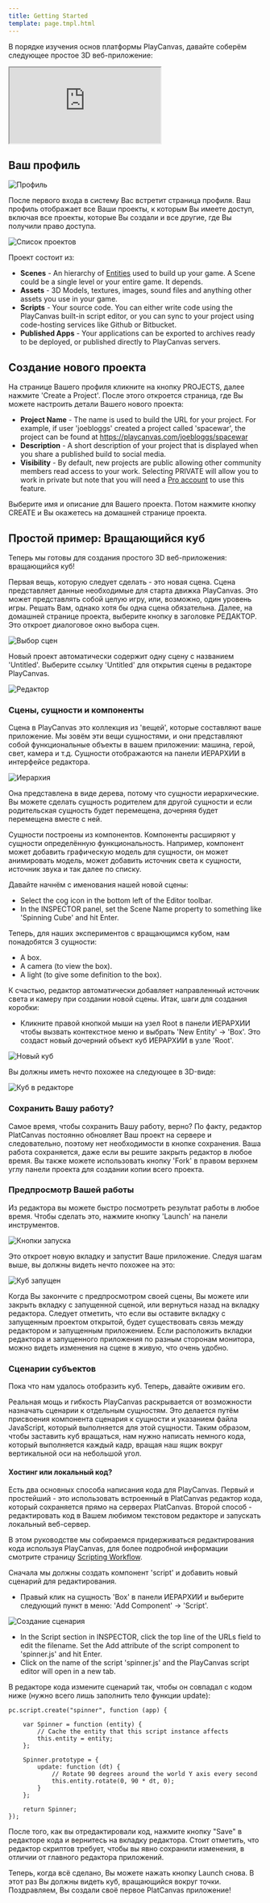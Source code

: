 ```yaml
---
title: Getting Started
template: page.tmpl.html
---
```


В порядке изучения основ платформы PlayCanvas, давайте соберём следующее простое 3D веб-приложение:

<iframe  src="https://playcanv.as/b/fPYP6Swg/" allowfullscreen></iframe>

## Ваш профиль

![Профиль][1]

После первого входа в систему Вас встретит страница профиля. Ваш профиль отображает все Ваши проекты, к которым Вы имеете доступ, включая все проекты, которые Вы создали и все другие, где Вы получили право доступа.

![Список проектов][2]

Проект состоит из:

* **Scenes** - An hierarchy of [Entities][3] used to build up your game. A Scene could be a single level or your entire game. It depends.
* **Assets** - 3D Models, textures, images, sound files and anything other assets you use in your game.
* **Scripts** - Your source code. You can either write code using the PlayCanvas built-in script editor, or you can sync to your project using code-hosting services like Github or Bitbucket.
* **Published Apps** - Your applications can be exported to archives ready to be deployed, or published directly to PlayCanvas servers.

## Создание нового проекта

На странице Вашего профиля кликните на кнопку PROJECTS, далее нажмите  'Create a Project'. После этого откроется страница, где Вы можете настроить детали Вашего нового проекта:

* **Project Name** - The name is used to build the URL for your project. For example, if user 'joebloggs' created a project called 'spacewar', the project can be found at https://playcanvas.com/joebloggs/spacewar
* **Description** - A short description of your project that is displayed when you share a published build to social media.
* **Visibility** - By default, new projects are public allowing other community members read access to your work. Selecting PRIVATE will allow you to work in private but note that you will need a [Pro account][4] to use this feature.

Выберите имя и описание для Вашего проекта. Потом нажмите кнопку CREATE и Вы окажетесь на домашней странице проекта. 

## Простой пример: Вращающийся куб

Теперь мы готовы для создания простого 3D веб-приложения: вращающийся куб!

Первая вещь, которую следует сделать - это новая сцена. Сцена представляет данные необходимые для старта движка PlayCanvas. Это может представлять собой целую игру, или, возможно, один уровень игры. Решать Вам, однако хотя бы одна сцена обязательна. Далее, на домашней странице проекта, выберите кнопку в заголовке РЕДАКТОР. Это откроет диалоговое окно выбора сцен.

![Выбор сцен][5]

Новый проект автоматически содержит одну сцену с названием 'Untitled'. Выберите ссылку 'Untitled' для открытия сцены в редакторе PlayCanvas.

![Редактор][6]

### Сцены, сущности и компоненты

Сцена в PlayCanvas это коллекция из 'вещей', которые составляют ваше приложение. Мы зовём эти вещи сущностями, и они представляют собой функциональные объекты в вашем приложении: машина, герой, свет, камера и т.д. Сущности отображаются на панели ИЕРАРХИИ в интерфейсе редактора.

![Иерархия][7]

Она представлена в виде дерева, потому что сущности иерархические. Вы можете сделать сущность родителем для другой сущности и если родительская сущность будет перемещена, дочерняя будет перемещена вместе с ней.

Сущности построены из компонентов. Компоненты расширяют у сущности определённую функциональность. Например, компонент может добавить графическую модель для сущности, он может анимировать модель, может добавить источник света к сущности, источник звука и так далее по списку.

Давайте начнём с именования нашей новой сцены:

* Select the cog icon in the bottom left of the Editor toolbar.
* In the INSPECTOR panel, set the Scene Name property to something like 'Spinning Cube' and hit Enter.

Теперь, для наших экспериментов с вращающимся кубом, нам понадобятся 3 сущности:

* A box.
* A camera (to view the box).
* A light (to give some definition to the box).

К счастью, редактор автоматически добавляет направленный источник света и камеру при создании новой сцены. Итак, шаги для создания коробки:

* Кликните правой кнопкой мыши на узел Root в панели ИЕРАРХИИ чтобы вызвать контекстное меню и выбрать 'New Entity' -> 'Box'. Это создаст новый дочерний объект куб ИЕРАРХИИ в узле 'Root'.

![Новый куб][8]

Вы должны иметь нечто похожее на следующее в 3D-виде:

![Куб в редакторе][9]

### Сохранить Вашу работу?

Самое время, чтобы сохранить Вашу работу, верно? По факту, редактор PlatCanvas постоянно обновляет Ваш проект на сервере и следовательно, поэтому нет необходимости в кнопке сохранения. Ваша работа сохраняется, даже если вы решите закрыть редактор в любое время. Вы также можете использовать кнопку 'Fork' в правом верхнем углу панели проекта для создании копии всего проекта.

### Предпросмотр Вашей работы

Из редактора вы можете быстро посмотреть результат работы в любое время. Чтобы сделать это, нажмите кнопку 'Launch' на панели инструментов.

![Кнопки запуска][10]

Это откроет новую вкладку и запустит Ваше приложение. Следуя шагам выше, вы должны видеть нечто похожее на это:

![Куб запущен][11]

Когда Вы закончите с предпросмотром своей сцены, Вы можете или закрыть вкладку с запущенной сценой, или вернуться назад на вкладку редактора. Следует отметить, что если вы оставите вкладку с запущенным проектом открытой, будет существовать связь между редактором и запущенным приложением. Если расположить вкладки редактора и запущенного приложения по разным сторонам монитора, можно видеть изменения на сцене в живую, что очень удобно.

### Сценарии субъектов

Пока что нам удалось отобразить куб. Теперь, давайте оживим его.

Реальная мощь и гибкость PlayCanvas раскрывается от возможности назначать сценарии к отдельным сущностям. Это делается путём присвоения компонента сценария к сущности и указанием файла JavaScript, который выполняется для этой сущности. Таким образом, чтобы заставить куб вращаться, нам нужно написать немного кода, который выполняется каждый кадр, вращая наш ящик вокруг вертикальной оси на небольшой угол.

#### Хостинг или локальный код?

Есть два основных способа написания кода для PlayCanvas. Первый и простейший - это использовать встроенный в PlatCanvas редактор кода, который сохраняется прямо на серверах PlatCanvas. Второй способ - редактировать код в Вашем любимом текстовом редакторе и запускать локальный веб-сервер.

В этом руководстве мы собираемся придерживаться редактирования кода используя PlayCanvas, для более подробной информации смотрите страницу [Scripting Workflow][12].

Сначала мы должны создать компонент 'script' и добавить новый сценарий для редактирования.

* Правый клик на сущность 'Box' в панели ИЕРАРХИИ и выберите следующий пункт в меню: 'Add Component' -> 'Script'.

![Создание сценария][13]

* In the Script section in INSPECTOR, click the top line of the URLs field to edit the filename. Set the Add attribute of the script component to 'spinner.js' and hit Enter.
* Click on the name of the script 'spinner.js' and the PlayCanvas script editor will open in a new tab.

В редакторе кода измените сценарий так, чтобы он совпадал с кодом ниже (нужно всего лишь заполнить тело функции update):

~~~javascript~~~
pc.script.create("spinner", function (app) {

    var Spinner = function (entity) {
        // Cache the entity that this script instance affects
        this.entity = entity;
    };

    Spinner.prototype = {
        update: function (dt) {
            // Rotate 90 degrees around the world Y axis every second
            this.entity.rotate(0, 90 * dt, 0);
        }
    };

    return Spinner;
});
~~~

После того, как вы отредактировали код, нажмите кнопку "Save" в редакторе кода и вернитесь на вкладку редактора. Стоит отметить, что редактор скриптов требует, чтобы вы явно сохранили изменения, в отличии от главного редактора приложений.

Теперь, когда всё сделано, Вы можете нажать кнопку Launch снова. В этот раз Вы должны видеть куб, вращающийся вокруг точки. Поздравляем, Вы создали своё первое PlatCanvas приложение!

[1]: /images/platform/profile.png "Profile"
[2]: /images/platform/project_list.jpg "Project List"
[3]: /user-manual/glossary/#entity
[4]: https://playcanvas.com/plans
[5]: /images/getting_started/scene_selection.png "Scene Selection"
[6]: /images/getting_started/editor.png "Editor"
[7]: /images/getting_started/hierarchy.png "Hierarchy"
[8]: /images/getting_started/new_box.png "New Box"
[9]: /images/getting_started/box_in_editor.png "Box In Editor"
[10]: /images/getting_started/launch_buttons.png "Launch Buttons"
[11]: /images/getting_started/box_launched.png "Box Launched"
[12]: /user-manual/scripting/workflow/ "Scripting Workflow"
[13]: /images/getting_started/add_script.png "Add Script"

